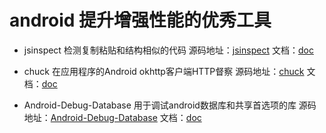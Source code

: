 # android 提升增强性能的优秀工具

* jsinspect 检测复制粘贴和结构相似的代码
源码地址：[jsinspect](https://github.com/danielstjules/jsinspect) 文档：[doc](https://github.com/danielstjules/jsinspect/blob/master/README.md)

* chuck 在应用程序的Android okhttp客户端HTTP督察
源码地址：[chuck](https://github.com/jgilfelt/chuck) 文档：[doc](https://github.com/jgilfelt/chuck/blob/master/README.md)

* Android-Debug-Database 用于调试android数据库和共享首选项的库
源码地址：[Android-Debug-Database](https://github.com/amitshekhariitbhu/Android-Debug-Database) 文档：[doc](https://github.com/amitshekhariitbhu/Android-Debug-Database/blob/master/README.md)

